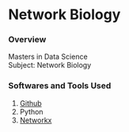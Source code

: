 # Network Biology

### Overview

Masters in Data Science  
Subject: Network Biology

### Softwares and Tools Used

1. [Github](https://github.com)
2. Python
3. [Networkx](https://networkx.org/documentation/stable/)
